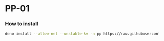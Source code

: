 # PP-01

### How to install

```sh
deno install --allow-net --unstable-kv -n pp https://raw.githubusercontent.com/vseplet/PP-01/main/source/agent/main.ts
```
